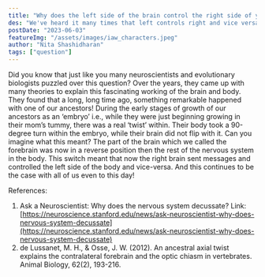 ```yaml
---
title: "Why does the left side of the brain control the right side of your body?"
des: "We've heard it many times that left controls right and vice versa. Read on to know why."
postDate: "2023-06-03"
featureImg: "/assets/images/iaw_characters.jpeg"
author: "Nita Shashidharan"
tags: ["question"]
---
```


Did you know that just like you many neuroscientists and evolutionary biologists puzzled over this question? Over the years, they came up with many theories to explain this fascinating working of the brain and body. They found that a long, long time ago, something remarkable happened with one of our ancestors! During the early stages of growth of our ancestors as an ‘embryo’ i.e., while they were just beginning growing in their mom’s tummy, there was a real ‘twist’ within. Their body took a 90-degree turn within the embryo, while their brain did not flip with it. Can you imagine what this meant? The part of the brain which we called the forebrain was now in a reverse position then the rest of the nervous system in the body. This switch meant that now the right brain sent messages and controlled the left side of the body and vice-versa. And this continues to be the case with all of us even to this day! 

References:  
1)	Ask a Neuroscientist: Why does the nervous system decussate? 
Link: [https://neuroscience.stanford.edu/news/ask-neuroscientist-why-does-nervous-system-decussate](https://neuroscience.stanford.edu/news/ask-neuroscientist-why-does-nervous-system-decussate)
2)	de Lussanet, M. H., & Osse, J. W. (2012). An ancestral axial twist explains the contralateral forebrain and the optic chiasm in vertebrates. Animal Biology, 62(2), 193-216.
